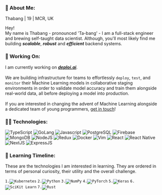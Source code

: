 <!--
**4thabang/4thabang** is a ✨ _special_ ✨ repository because its `README.md` (this file) appears on your GitHub profile.
-->

### 👋 About Me:

Thabang | 19 | MCR, UK

Hey!<br/>
My name is Thabang - pronounced 'Ta-bang' - I am a full-stack engineer and brewing self-taught data scientist. Although, you'll most likely find me building _**scalable**_, _**robust**_ and _**efficient**_ backend systems.

### 🚀 Working On:
I am currently working on [_**deploi.ai**_](https://deploi.ai).<br/><br/>
We are building infrastructure for teams to effortlessly `deploy`, `test`, and `monitor` their Machine Learning models in collaborative staging environments in order to validate model accuracy and train them alongside real-world data, all before deploying a model into production.
<br/><br/>
If you are interested in changing the advent of Machine Learning alongside a dedicated team of young programmers, [get in touch](mailto:thabang@fordabl.com)!

### 👨‍💻 Technologies:
<p display="inline-flex">
<!--Programming Languages-->
<img src="https://img.shields.io/badge/Lang-TypeScript-3278C6?style=flat-square" alt="TypeScript">
<img src="https://img.shields.io/badge/Lang-Go-7FD5EA?style=flat-square" alt="GoLang">
<img src="https://img.shields.io/badge/Lang-JavaScript-F8C751?style=flat-square" alt="Javascript">
<!--DBMS/DB-->
<img src="https://img.shields.io/badge/DB-PostgresSQL-336791?style=flat-square" alt="PostgreSQL">
<img src="https://img.shields.io/badge/DB-Firebase-FFCB2B?style=flat-square" alt="Firebase">
<img src="https://img.shields.io/badge/DB-MongoDB-13AA52?style=flat-square" alt="MongoDB">
<!--Runtime-->
<img src="https://img.shields.io/badge/Runtime-NodeJS-036E00?style=flat-square" alt="NodeJS">
<!--Tool-->
<img src="https://img.shields.io/badge/Tool-Redux-764ABC?style=flat-square" alt="Redux">
<img src="https://img.shields.io/badge/Tool-Docker-369DED?style=flat-square" alt="Docker">
<img src="https://img.shields.io/badge/Tool-Vim-009833?style=flat-square" alt="Vim">
<!--Frameworks-->
<img src="https://img.shields.io/badge/Framework-React-61DAFB?style=flat-square" alt="React">
<img src="https://img.shields.io/badge/Framework-React%20Native-61DAFB?style=flat-square" alt="React Native">
<img src="https://img.shields.io/badge/Framework-NextJS-111111?style=flat-square" alt="NextJS">
<img src="https://img.shields.io/badge/Framework-ExpressJS-323232?style=flat-square" alt="ExpressJS">
</p>

### 🧠 Learning Timeline:
These are the technologies I am interested in learning. They are ordered in terms of personal curiosity, their utility and the overall challenge.

<p display="inline-flex">  
<code>1.<img src="https://img.shields.io/badge/Tool-Kubernetes-326DE6?style=flat-square" alt="Kubernetes"></code>
<code>2.<img src="https://img.shields.io/badge/Lang-Python-408BC5?style=flat-square" alt="Python"></code>
<code>3.<img src="https://img.shields.io/badge/Tool-NumPy-4A74CA?style=flat-square" alt="NumPy"></code>
<code>4.<img src="https://img.shields.io/badge/Tool-PyTorch-9328B3?style=flat-square" alt="PyTorch"></code>
<code>5.<img src="https://img.shields.io/badge/Tool-Keras-D00600?style=flat-square" alt="Keras"></code>
<code>6.<img src="https://img.shields.io/badge/Tool-SciKit Learn-F19636?style=flat-square" alt="SciKit Learn"></code>
<code>7.<img src="https://img.shields.io/badge/Lang-Rust-F14A00?style=flat-square" alt="Rust"></code>
</p>
